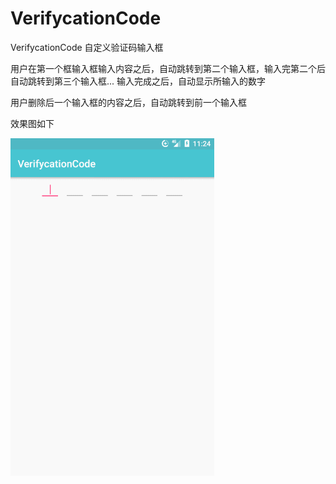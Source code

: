 # VerifycationCode
VerifycationCode 自定义验证码输入框

用户在第一个框输入框输入内容之后，自动跳转到第二个输入框，输入完第二个后自动跳转到第三个输入框... 输入完成之后，自动显示所输入的数字

用户删除后一个输入框的内容之后，自动跳转到前一个输入框

效果图如下

![image](https://github.com/fazhongxu/VerifycationCode/blob/master/image/verifycation_code_image.gif)
